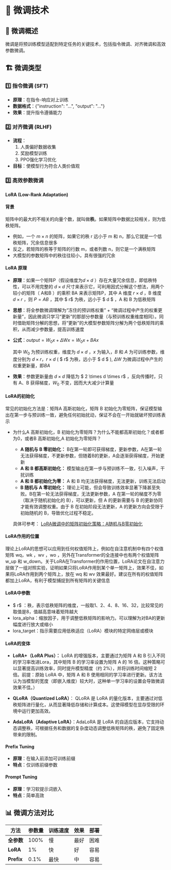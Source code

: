 # 🔧 微调技术

## 🎯 微调概述
微调是将预训练模型适配到特定任务的关键技术，包括指令微调、对齐微调和高效参数微调。

## 🏗️ 微调类型

### 1️⃣ 指令微调 (SFT)
- **原理**：在指令-响应对上训练
- **数据格式**：{"instruction": "...", "output": "..."}
- **效果**：提升指令遵循能力

### 2️⃣ 对齐微调 (RLHF)
- **流程**：
  1. 人类偏好数据收集
  2. 奖励模型训练
  3. PPO强化学习优化
- **目标**：使模型行为符合人类价值观

### 3️⃣ 高效参数微调

#### LoRA (Low-Rank Adaptation)

#### 背景

矩阵中的最大的不相关的向量个数，就叫做**秩**。如果矩阵中数据比较相关，则为低秩矩阵。
- 例如，一个 $m \times n$ 的矩阵，如果它的秩 r 远小于 m 和 n，那么它就是一个低秩矩阵，冗余信息很多
- 反之，若矩阵的秩等于矩阵的行数 m，或者列数 n，则它是一个满秩矩阵
- 大模型的参数矩阵中的秩往往较小，具有很强的冗余

#### LoRA 原理

- **原理**：如果一个矩阵P（假设维度为$d \times d$ ）存在大量冗余信息，即低秩特性，可以不用完整的 $d \times d$ 尺寸来表示它，可利用因式分解这个想法，用两个较小的矩阵（ A和B ）的乘积 BA 来表示矩阵P，其中 A 维度 $r \times d$ ，B 维度 $d \times r$ ，则 $P = AB$ ，其中 $ r$ 为秩，远小于 $ d $ ，A 和 B 为低秩矩阵

- **思想**：将全参数微调理解为“冻住的预训练权重” + “微调过程中产生的权重更新量”，因此微调只学习“更新”的那部分参数量（与预训练权重维度相同）。同时借助矩阵分解的思想，将“更新”的大模型参数矩阵分解为两个低秩矩阵的乘积，从而减少参数量，提高训练速度
  
- **公式**：$output = W_0x + \Delta Wx = W_0x + BAx$ 

  其中 $W_0$ 为预训练权重，维度为 $d \times d$ ，$x$ 为输入，$B$ 和 $A$ 为可训练参数，维度分别为 $d \times r$，$r \times d$ ( $ r$ 为秩，远小于 $ d $ ), $\Delta W$ 为微调过程中产生的权重更新量，即$BA$ 

- **效果**：参数更新量由 $d \times d$ 降低为 $ 2 \times d \times r$ ，反向传播时，只有 A、B 获得梯度，$W_0$ 不变，因而大大减少计算量

#### LoRA的初始化

常见的初始化方法是：矩阵A 高斯初始化，矩阵 B 初始化为零矩阵，保证模型输出在第一步与预训练一致，避免任何初始扰动，保证不会在一开始就破坏预训练表示

- 为什么A 高斯初始化，B 初始化为零矩阵？为什么不能都高斯初始化？或者都为0，或者B 高斯初始化,A 初始化为零矩阵？
  - **A 随机与 B 零初始化：** B在第一轮即可获得梯度，更新参数，A在第一轮无法获得梯度，不更新参数，但随着B的更新，A会逐渐获得梯度，开始更新
  - **A 和 B 都高斯初始化：** 模型输出在第一步与预训练不一致，引入噪声，干扰训练
  - **A 和 B 都初始化为零：** A 和 B 均无法获得梯度，无法更新，训练无法启动
  - **B 随机与 A 零初始化：** 理论上可能，但会导致训练效率显著下降甚至失败。B在第一轮无法获得梯度，无法更新参数，A 在第一轮的梯度不为零（取决于随机初始化的 B），可以更新，但 A 的更新需要与 B 的更新协同才能有效调整权重。由于 B 在初始阶段无法更新，A 的更新方向会受限于初始随机的 B，导致优化过程不稳定。
  
  
  具体可参考： [LoRA微调中的矩阵初始化策略：A随机与B零初始化](https://ryojerryyu.github.io/blog-next/learn_from_ai/lora-matrix-initialization-strategy)
  
#### LoRA作用的位置

理论上LoRA的思想可以应用到任何权值矩阵上，例如在自注意机制中有四个权值矩阵  wq，wk ，wv ，wo ，另外在Transformer的全连接中也有两个权值矩阵w_up 和 w_down。关于LoRA在Transformer的作用位置，LoRA论文在自注意力层做了一组对照实验，证明如果只将LoRA作用到某个单一矩阵上，效果不佳，如果将LoRA作用到两个矩阵上，放在 wq 和 wv 效果最好。建议在所有的权值矩阵都加上LoRA，有利于模型捕捉到所有矩阵的关键信息


#### LoRA中参数
- $ r$ ：秩，表示低秩矩阵的维度，一般取1、2、4、8、16、32，比较常见的取值是8，值越高意味着矩阵越大
- lora_alpha：缩放因子，用于调整低秩矩阵的影响力。可以理解为对BA的更新幅度进行放大或缩小
- lora_target：指示需要应用低秩适应（LoRA）模块的特定网络层或模块

#### LoRA的变体

- **LoRA+（LoRA Plus）：** LoRA 的增强版本，主要通过为矩阵 A 和 B 引入不同的学习率改进Lora，其中矩阵 B 的学习率设置为矩阵 A 的 16 倍。这种策略可以显著提高训练效率，同时提升模型精度（约 2%），并将训练时间缩短 2 倍。前提：原始 LoRA 中，矩阵 A 和 B 使用相同的学习率进行更新。该方法认为当模型的宽度（即嵌入维度）较大时，这种单一学习率的设置会导致微调效果不佳。）

- **QLoRA（Quantized LoRA）**： QLoRA 是 LoRA 的量化版本，主要通过对低秩矩阵进行量化，从而显著降低存储和计算成本。这使得模型在显存受限的环境中运行更加高效。

- **AdaLoRA（Adaptive LoRA）**：AdaLoRA 是 LoRA 的自适应版本，它支持动态调整秩，可根据任务和数据的复杂度动态调整低秩矩阵的秩，避免了固定秩带来的限制。



#### Prefix Tuning
- **原理**：在输入前添加可训练前缀
- **特点**：仅训练前缀参数

#### Prompt Tuning
- **原理**：学习软提示词嵌入
- **特点**：简单高效

## 📊 微调方法对比
| 方法 | 参数量 | 训练速度 | 效果 | 部署 |
|---|---|---|---|---|
| **全参数** | 100% | 慢 | 最好 | 困难 |
| **LoRA** | 1% | 快 | 好 | 容易 |
| **Prefix** | 0.1% | 最快 | 中 | 容易 |